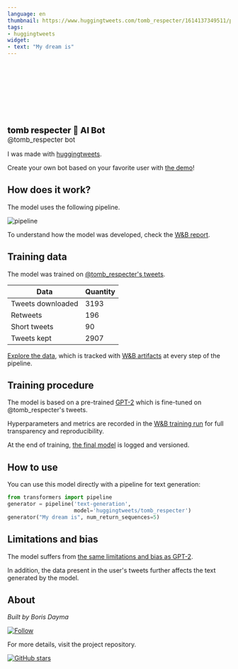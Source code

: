```yaml
---
language: en
thumbnail: https://www.huggingtweets.com/tomb_respecter/1614137349511/predictions.png
tags:
- huggingtweets
widget:
- text: "My dream is"
---
```


<div>
<div style="width: 132px; height:132px; border-radius: 50%; background-size: cover; background-image: url('https://pbs.twimg.com/profile_images/1221212153509662721/PDodqvE1_400x400.jpg')">
</div>
<div style="margin-top: 8px; font-size: 19px; font-weight: 800">tomb respecter 🤖 AI Bot </div>
<div style="font-size: 15px">@tomb_respecter bot</div>
</div>

I was made with [huggingtweets](https://github.com/borisdayma/huggingtweets).

Create your own bot based on your favorite user with [the demo](https://colab.research.google.com/github/borisdayma/huggingtweets/blob/master/huggingtweets-demo.ipynb)!

## How does it work?

The model uses the following pipeline.

![pipeline](https://github.com/borisdayma/huggingtweets/blob/master/img/pipeline.png?raw=true)

To understand how the model was developed, check the [W&B report](https://app.wandb.ai/wandb/huggingtweets/reports/HuggingTweets-Train-a-model-to-generate-tweets--VmlldzoxMTY5MjI).

## Training data

The model was trained on [@tomb_respecter's tweets](https://twitter.com/tomb_respecter).

| Data | Quantity |
| --- | --- |
| Tweets downloaded | 3193 |
| Retweets | 196 |
| Short tweets | 90 |
| Tweets kept | 2907 |

[Explore the data](https://wandb.ai/wandb/huggingtweets/runs/3oii0g6f/artifacts), which is tracked with [W&B artifacts](https://docs.wandb.com/artifacts) at every step of the pipeline.

## Training procedure

The model is based on a pre-trained [GPT-2](https://huggingface.co/gpt2) which is fine-tuned on @tomb_respecter's tweets.

Hyperparameters and metrics are recorded in the [W&B training run](https://wandb.ai/wandb/huggingtweets/runs/1tdsteqg) for full transparency and reproducibility.

At the end of training, [the final model](https://wandb.ai/wandb/huggingtweets/runs/1tdsteqg/artifacts) is logged and versioned.

## How to use

You can use this model directly with a pipeline for text generation:

```python
from transformers import pipeline
generator = pipeline('text-generation',
                     model='huggingtweets/tomb_respecter')
generator("My dream is", num_return_sequences=5)
```

## Limitations and bias

The model suffers from [the same limitations and bias as GPT-2](https://huggingface.co/gpt2#limitations-and-bias).

In addition, the data present in the user's tweets further affects the text generated by the model.

## About

*Built by Boris Dayma*

[![Follow](https://img.shields.io/twitter/follow/borisdayma?style=social)](https://twitter.com/intent/follow?screen_name=borisdayma)

For more details, visit the project repository.

[![GitHub stars](https://img.shields.io/github/stars/borisdayma/huggingtweets?style=social)](https://github.com/borisdayma/huggingtweets)
